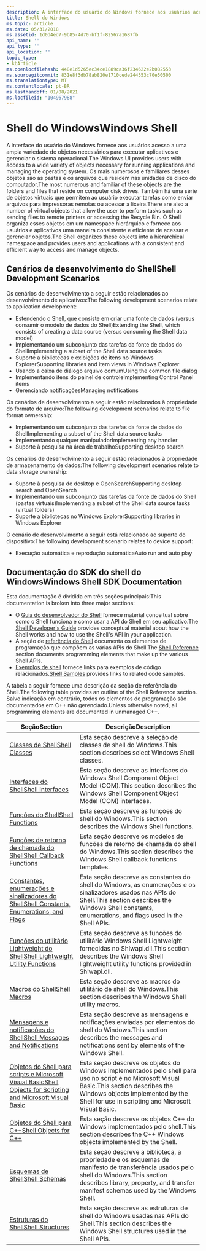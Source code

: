 ```yaml
---
description: A interface do usuário do Windows fornece aos usuários acesso a uma ampla variedade de objetos necessários para executar aplicativos e gerenciar o sistema operacional.
title: Shell do Windows
ms.topic: article
ms.date: 05/31/2018
ms.assetid: 1d0d4ed7-9b85-4d70-bf1f-82567a1687fb
api_name: ''
api_type: ''
api_location: ''
topic_type:
- kbArticle
ms.openlocfilehash: 448e1d5265ec34ce1889ca36f234622e2b082553
ms.sourcegitcommit: 831e8f3db78ab820e1710cede244553c70e50500
ms.translationtype: MT
ms.contentlocale: pt-BR
ms.lasthandoff: 01/08/2021
ms.locfileid: "104967988"
---
```

# <a name="windows-shell"></a><span data-ttu-id="61588-103">Shell do Windows</span><span class="sxs-lookup"><span data-stu-id="61588-103">Windows Shell</span></span>

<span data-ttu-id="61588-104">A interface do usuário do Windows fornece aos usuários acesso a uma ampla variedade de objetos necessários para executar aplicativos e gerenciar o sistema operacional.</span><span class="sxs-lookup"><span data-stu-id="61588-104">The Windows UI provides users with access to a wide variety of objects necessary for running applications and managing the operating system.</span></span> <span data-ttu-id="61588-105">Os mais numerosos e familiares desses objetos são as pastas e os arquivos que residem nas unidades de disco do computador.</span><span class="sxs-lookup"><span data-stu-id="61588-105">The most numerous and familiar of these objects are the folders and files that reside on computer disk drives.</span></span> <span data-ttu-id="61588-106">Também há uma série de objetos virtuais que permitem ao usuário executar tarefas como enviar arquivos para impressoras remotas ou acessar a lixeira.</span><span class="sxs-lookup"><span data-stu-id="61588-106">There are also a number of virtual objects that allow the user to perform tasks such as sending files to remote printers or accessing the Recycle Bin.</span></span> <span data-ttu-id="61588-107">O Shell organiza esses objetos em um namespace hierárquico e fornece aos usuários e aplicativos uma maneira consistente e eficiente de acessar e gerenciar objetos.</span><span class="sxs-lookup"><span data-stu-id="61588-107">The Shell organizes these objects into a hierarchical namespace and provides users and applications with a consistent and efficient way to access and manage objects.</span></span>

## <a name="shell-development-scenarios"></a><span data-ttu-id="61588-108">Cenários de desenvolvimento do Shell</span><span class="sxs-lookup"><span data-stu-id="61588-108">Shell Development Scenarios</span></span>

<span data-ttu-id="61588-109">Os cenários de desenvolvimento a seguir estão relacionados ao desenvolvimento de aplicativos:</span><span class="sxs-lookup"><span data-stu-id="61588-109">The following development scenarios relate to application development:</span></span>

-   <span data-ttu-id="61588-110">Estendendo o Shell, que consiste em criar uma fonte de dados (versus consumir o modelo de dados do Shell)</span><span class="sxs-lookup"><span data-stu-id="61588-110">Extending the Shell, which consists of creating a data source (versus consuming the Shell data model)</span></span>
-   <span data-ttu-id="61588-111">Implementando um subconjunto das tarefas da fonte de dados do Shell</span><span class="sxs-lookup"><span data-stu-id="61588-111">Implementing a subset of the Shell data source tasks</span></span>
-   <span data-ttu-id="61588-112">Suporte a bibliotecas e exibições de itens no Windows Explorer</span><span class="sxs-lookup"><span data-stu-id="61588-112">Supporting libraries and item views in Windows Explorer</span></span>
-   <span data-ttu-id="61588-113">Usando a caixa de diálogo arquivo comum</span><span class="sxs-lookup"><span data-stu-id="61588-113">Using the common file dialog</span></span>
-   <span data-ttu-id="61588-114">Implementando itens do painel de controle</span><span class="sxs-lookup"><span data-stu-id="61588-114">Implementing Control Panel items</span></span>
-   <span data-ttu-id="61588-115">Gerenciando notificações</span><span class="sxs-lookup"><span data-stu-id="61588-115">Managing notifications</span></span>

<span data-ttu-id="61588-116">Os cenários de desenvolvimento a seguir estão relacionados à propriedade do formato de arquivo:</span><span class="sxs-lookup"><span data-stu-id="61588-116">The following development scenarios relate to file format ownership:</span></span>

-   <span data-ttu-id="61588-117">Implementando um subconjunto das tarefas da fonte de dados do Shell</span><span class="sxs-lookup"><span data-stu-id="61588-117">Implementing a subset of the Shell data source tasks</span></span>
-   <span data-ttu-id="61588-118">Implementando qualquer manipulador</span><span class="sxs-lookup"><span data-stu-id="61588-118">Implementing any handler</span></span>
-   <span data-ttu-id="61588-119">Suporte à pesquisa na área de trabalho</span><span class="sxs-lookup"><span data-stu-id="61588-119">Supporting desktop search</span></span>

<span data-ttu-id="61588-120">Os cenários de desenvolvimento a seguir estão relacionados à propriedade de armazenamento de dados:</span><span class="sxs-lookup"><span data-stu-id="61588-120">The following development scenarios relate to data storage ownership:</span></span>

-   <span data-ttu-id="61588-121">Suporte à pesquisa de desktop e OpenSearch</span><span class="sxs-lookup"><span data-stu-id="61588-121">Supporting desktop search and OpenSearch</span></span>
-   <span data-ttu-id="61588-122">Implementando um subconjunto das tarefas da fonte de dados do Shell (pastas virtuais)</span><span class="sxs-lookup"><span data-stu-id="61588-122">Implementing a subset of the Shell data source tasks (virtual folders)</span></span>
-   <span data-ttu-id="61588-123">Suporte a bibliotecas no Windows Explorer</span><span class="sxs-lookup"><span data-stu-id="61588-123">Supporting libraries in Windows Explorer</span></span>

<span data-ttu-id="61588-124">O cenário de desenvolvimento a seguir está relacionado ao suporte do dispositivo:</span><span class="sxs-lookup"><span data-stu-id="61588-124">The following development scenario relates to device support:</span></span>

-   <span data-ttu-id="61588-125">Execução automática e reprodução automática</span><span class="sxs-lookup"><span data-stu-id="61588-125">Auto run and auto play</span></span>

## <a name="windows-shell-sdk-documentation"></a><span data-ttu-id="61588-126">Documentação do SDK do shell do Windows</span><span class="sxs-lookup"><span data-stu-id="61588-126">Windows Shell SDK Documentation</span></span>

<span data-ttu-id="61588-127">Esta documentação é dividida em três seções principais:</span><span class="sxs-lookup"><span data-stu-id="61588-127">This documentation is broken into three major sections:</span></span>

-   <span data-ttu-id="61588-128">O [Guia do desenvolvedor do Shell](intro.md) fornece material conceitual sobre como o Shell funciona e como usar a API do Shell em seu aplicativo.</span><span class="sxs-lookup"><span data-stu-id="61588-128">The [Shell Developer's Guide](intro.md) provides conceptual material about how the Shell works and how to use the Shell's API in your application.</span></span>
-   <span data-ttu-id="61588-129">A seção de [referência do Shell](shell-reference-bumper.md) documenta os elementos de programação que compõem as várias APIs do Shell.</span><span class="sxs-lookup"><span data-stu-id="61588-129">The [Shell Reference](shell-reference-bumper.md) section documents programming elements that make up the various Shell APIs.</span></span>
-   <span data-ttu-id="61588-130">[Exemplos de shell](samples-entry.md) fornece links para exemplos de código relacionados.</span><span class="sxs-lookup"><span data-stu-id="61588-130">[Shell Samples](samples-entry.md) provides links to related code samples.</span></span>

<span data-ttu-id="61588-131">A tabela a seguir fornece uma descrição da seção de referência do Shell.</span><span class="sxs-lookup"><span data-stu-id="61588-131">The following table provides an outline of the Shell Reference section.</span></span> <span data-ttu-id="61588-132">Salvo indicação em contrário, todos os elementos de programação são documentados em C++ não gerenciado.</span><span class="sxs-lookup"><span data-stu-id="61588-132">Unless otherwise noted, all programming elements are documented in unmanaged C++.</span></span>



| <span data-ttu-id="61588-133">Seção</span><span class="sxs-lookup"><span data-stu-id="61588-133">Section</span></span>                                                               | <span data-ttu-id="61588-134">Descrição</span><span class="sxs-lookup"><span data-stu-id="61588-134">Description</span></span>                                                                                                          |
|-----------------------------------------------------------------------|----------------------------------------------------------------------------------------------------------------------|
| [<span data-ttu-id="61588-135">Classes de Shell</span><span class="sxs-lookup"><span data-stu-id="61588-135">Shell Classes</span></span>](classes.md)                                          | <span data-ttu-id="61588-136">Esta seção descreve a seleção de classes de shell do Windows.</span><span class="sxs-lookup"><span data-stu-id="61588-136">This section describes select Windows Shell classes.</span></span>                                                                 |
| [<span data-ttu-id="61588-137">Interfaces do Shell</span><span class="sxs-lookup"><span data-stu-id="61588-137">Shell Interfaces</span></span>](interfaces.md)                                    | <span data-ttu-id="61588-138">Esta seção descreve as interfaces do Windows Shell Component Object Model (COM).</span><span class="sxs-lookup"><span data-stu-id="61588-138">This section describes the Windows Shell Component Object Model (COM) interfaces.</span></span>                                    |
| [<span data-ttu-id="61588-139">Funções do Shell</span><span class="sxs-lookup"><span data-stu-id="61588-139">Shell Functions</span></span>](functions.md)                                      | <span data-ttu-id="61588-140">Esta seção descreve as funções do shell do Windows.</span><span class="sxs-lookup"><span data-stu-id="61588-140">This section describes the Windows Shell functions.</span></span>                                                                  |
| [<span data-ttu-id="61588-141">Funções de retorno de chamada do Shell</span><span class="sxs-lookup"><span data-stu-id="61588-141">Shell Callback Functions</span></span>](callbacks.md)                             | <span data-ttu-id="61588-142">Esta seção descreve os modelos de funções de retorno de chamada do shell do Windows.</span><span class="sxs-lookup"><span data-stu-id="61588-142">This section describes the Windows Shell callback functions templates.</span></span>                                               |
| [<span data-ttu-id="61588-143">Constantes, enumerações e sinalizadores do Shell</span><span class="sxs-lookup"><span data-stu-id="61588-143">Shell Constants, Enumerations, and Flags</span></span>](consts-enums-flags.md)    | <span data-ttu-id="61588-144">Esta seção descreve as constantes do shell do Windows, as enumerações e os sinalizadores usados nas APIs do Shell.</span><span class="sxs-lookup"><span data-stu-id="61588-144">This section describes the Windows Shell constants, enumerations, and flags used in the Shell APIs.</span></span>                  |
| [<span data-ttu-id="61588-145">Funções do utilitário Lightweight do Shell</span><span class="sxs-lookup"><span data-stu-id="61588-145">Shell Lightweight Utility Functions</span></span>](shlwapi.md)                    | <span data-ttu-id="61588-146">Esta seção descreve as funções do utilitário Windows Shell Lightweight fornecidas no Shlwapi.dll.</span><span class="sxs-lookup"><span data-stu-id="61588-146">This section describes the Windows Shell lightweight utility functions provided in Shlwapi.dll.</span></span>                      |
| [<span data-ttu-id="61588-147">Macros do Shell</span><span class="sxs-lookup"><span data-stu-id="61588-147">Shell Macros</span></span>](macros.md)                                            | <span data-ttu-id="61588-148">Esta seção descreve as macros do utilitário de shell do Windows.</span><span class="sxs-lookup"><span data-stu-id="61588-148">This section describes the Windows Shell utility macros.</span></span>                                                             |
| [<span data-ttu-id="61588-149">Mensagens e notificações do Shell</span><span class="sxs-lookup"><span data-stu-id="61588-149">Shell Messages and Notifications</span></span>](messages.md)                      | <span data-ttu-id="61588-150">Esta seção descreve as mensagens e notificações enviadas por elementos do shell do Windows.</span><span class="sxs-lookup"><span data-stu-id="61588-150">This section describes the messages and notifications sent by elements of the Windows Shell.</span></span>                         |
| [<span data-ttu-id="61588-151">Objetos do Shell para scripts e Microsoft Visual Basic</span><span class="sxs-lookup"><span data-stu-id="61588-151">Shell Objects for Scripting and Microsoft Visual Basic</span></span>](objects.md) | <span data-ttu-id="61588-152">Esta seção descreve os objetos do Windows implementados pelo shell para uso no script e no Microsoft Visual Basic.</span><span class="sxs-lookup"><span data-stu-id="61588-152">This section describes the Windows objects implemented by the Shell for use in scripting and Microsoft Visual Basic.</span></span> |
| [<span data-ttu-id="61588-153">Objetos do Shell para C++</span><span class="sxs-lookup"><span data-stu-id="61588-153">Shell Objects for C++</span></span>](objects-cpp.md)                              | <span data-ttu-id="61588-154">Esta seção descreve os objetos C++ do Windows implementados pelo shell.</span><span class="sxs-lookup"><span data-stu-id="61588-154">This section describes the C++ Windows objects implemented by the Shell.</span></span>                                             |
| [<span data-ttu-id="61588-155">Esquemas de Shell</span><span class="sxs-lookup"><span data-stu-id="61588-155">Shell Schemas</span></span>](schemas.md)                                          | <span data-ttu-id="61588-156">Esta seção descreve a biblioteca, a propriedade e os esquemas de manifesto de transferência usados pelo shell do Windows.</span><span class="sxs-lookup"><span data-stu-id="61588-156">This section describes library, property, and transfer manifest schemas used by the Windows Shell.</span></span>                   |
| [<span data-ttu-id="61588-157">Estruturas do Shell</span><span class="sxs-lookup"><span data-stu-id="61588-157">Shell Structures</span></span>](structures.md)                                    | <span data-ttu-id="61588-158">Esta seção descreve as estruturas de shell do Windows usadas nas APIs do Shell.</span><span class="sxs-lookup"><span data-stu-id="61588-158">This section describes the Windows Shell structures used in the Shell APIs.</span></span>                                          |



 

 

 



